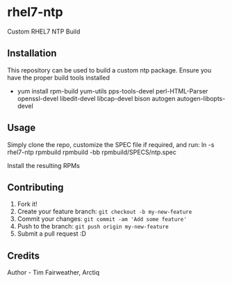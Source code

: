 # rhel7-ntp

Custom RHEL7 NTP Build

## Installation

This repository can be used to build a custom ntp package.  Ensure you have the proper build tools installed

* yum install rpm-build yum-utils pps-tools-devel perl-HTML-Parser openssl-devel libedit-devel libcap-devel bison autogen autogen-libopts-devel

## Usage

Simply clone the repo, customize the SPEC file if required, and run:
ln -s rhel7-ntp rpmbuild
rpmbuild -bb rpmbuild/SPECS/ntp.spec

Install the resulting RPMs

## Contributing

1. Fork it!
2. Create your feature branch: `git checkout -b my-new-feature`
3. Commit your changes: `git commit -am 'Add some feature'`
4. Push to the branch: `git push origin my-new-feature`
5. Submit a pull request :D

## Credits

Author - Tim Fairweather, Arctiq
